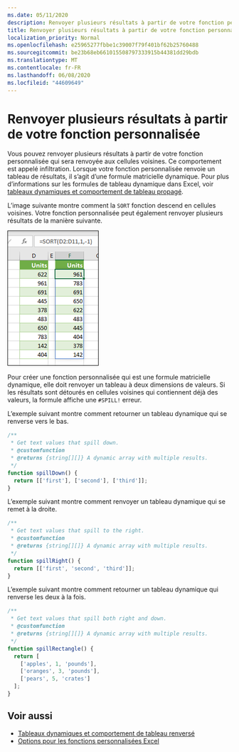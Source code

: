 ```yaml
---
ms.date: 05/11/2020
description: Renvoyer plusieurs résultats à partir de votre fonction personnalisée dans un complément Office Excel.
title: Renvoyer plusieurs résultats à partir de votre fonction personnalisée
localization_priority: Normal
ms.openlocfilehash: e25965277fbbe1c39007f79f401bf62b25760488
ms.sourcegitcommit: be23b68eb661015508797333915b44381dd29bdb
ms.translationtype: MT
ms.contentlocale: fr-FR
ms.lasthandoff: 06/08/2020
ms.locfileid: "44609649"
---
```

# <a name="return-multiple-results-from-your-custom-function"></a>Renvoyer plusieurs résultats à partir de votre fonction personnalisée

Vous pouvez renvoyer plusieurs résultats à partir de votre fonction personnalisée qui sera renvoyée aux cellules voisines. Ce comportement est appelé infiltration. Lorsque votre fonction personnalisée renvoie un tableau de résultats, il s’agit d’une formule matricielle dynamique. Pour plus d’informations sur les formules de tableau dynamique dans Excel, voir [tableaux dynamiques et comportement de tableau propagé](https://support.office.com/article/dynamic-arrays-and-spilled-array-behavior-205c6b06-03ba-4151-89a1-87a7eb36e531).

L’image suivante montre comment la `SORT` fonction descend en cellules voisines. Votre fonction personnalisée peut également renvoyer plusieurs résultats de la manière suivante.

![Capture d’écran de la fonction « Trier » affichant plusieurs résultats en plusieurs cellules.](../images/dynamic-array-spill.png)

Pour créer une fonction personnalisée qui est une formule matricielle dynamique, elle doit renvoyer un tableau à deux dimensions de valeurs. Si les résultats sont détourés en cellules voisines qui contiennent déjà des valeurs, la formule affiche une `#SPILL!` erreur.

L’exemple suivant montre comment retourner un tableau dynamique qui se renverse vers le bas.

```javascript
/**
 * Get text values that spill down.
 * @customfunction
 * @returns {string[][]} A dynamic array with multiple results.
 */
function spillDown() {
  return [['first'], ['second'], ['third']];
}
```

L’exemple suivant montre comment renvoyer un tableau dynamique qui se remet à la droite. 

```javascript
/**
 * Get text values that spill to the right.
 * @customfunction
 * @returns {string[][]} A dynamic array with multiple results.
 */
function spillRight() {
  return [['first', 'second', 'third']];
}
```

L’exemple suivant montre comment retourner un tableau dynamique qui renverse les deux à la fois.

```javascript
/**
 * Get text values that spill both right and down.
 * @customfunction
 * @returns {string[][]} A dynamic array with multiple results.
 */
function spillRectangle() {
  return [
    ['apples', 1, 'pounds'],
    ['oranges', 3, 'pounds'],
    ['pears', 5, 'crates']
  ];
}
```

## <a name="see-also"></a>Voir aussi

- [Tableaux dynamiques et comportement de tableau renversé](https://support.microsoft.com/office/205c6b06-03ba-4151-89a1-87a7eb36e531)
- [Options pour les fonctions personnalisées Excel](custom-functions-parameter-options.md)